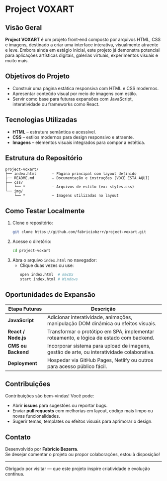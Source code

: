 # Project VOXART

##  Visão Geral
**Project VOXART** é um projeto front‑end composto por arquivos HTML, CSS e imagens, destinado a criar uma interface interativa, visualmente atraente e leve. Embora ainda em estágio inicial, este projeto já demonstra potencial para aplicações artísticas digitais, galerias virtuais, experimentos visuais e muito mais.

##  Objetivos do Projeto
- Construir uma página estática responsiva com HTML e CSS modernos.
- Apresentar conteúdo visual por meio de imagens com estilo.
- Servir como base para futuras expansões com JavaScript, interatividade ou frameworks como React.

##  Tecnologias Utilizadas
- **HTML** – estrutura semântica e acessível.
- **CSS** – estilos modernos para design responsivo e atraente.
- **Imagens** – elementos visuais integrados para compor a estética.

##  Estrutura do Repositório
```
project‑voxart/
├── index.html       — Página principal com layout definido
├── README.md        — Documentação e instruções (VOCÊ ESTÁ AQUI)
├── css/
│   └── *            — Arquivos de estilo (ex: styles.css)
└── img/
    └── *            — Imagens utilizadas no layout
```

##  Como Testar Localmente
1. Clone o repositório:
   ```bash
   git clone https://github.com/fabriciobzrr/project-voxart.git
   ```
2. Acesse o diretório:
   ```bash
   cd project-voxart
   ```
3. Abra o arquivo `index.html` no navegador:
   - Clique duas vezes ou use:
     ```bash
     open index.html  # macOS
     start index.html # Windows
     ```

##  Oportunidades de Expansão
| Etapa Futuras | Descrição |
|---------------|-----------|
| **JavaScript** | Adicionar interatividade, animações, manipulação DOM dinâmica ou efeitos visuais. |
| **React / Node.js** | Transformar o protótipo em SPA, implementar roteamento, e lógica de estado com backend. |
| **CMS ou Backend** | Incorporar sistema para upload de imagens, gestão de arte, ou interatividade colaborativa. |
| **Deployment** | Hospedar via GitHub Pages, Netlify ou outros para acesso público fácil. |

##  Contribuições
Contribuições são bem-vindas! Você pode:
- Abrir **issues** para sugestões ou reportar bugs.
- Enviar **pull requests** com melhorias em layout, código mais limpo ou novas funcionalidades.
- Sugerir temas, templates ou efeitos visuais para aprimorar o design.

##  Contato
Desenvolvido por **Fabricio Bezerra**.  
Se desejar comentar o projeto ou propor colaborações, estou à disposição!

---

Obrigado por visitar — que este projeto inspire criatividade e evolução contínua.
